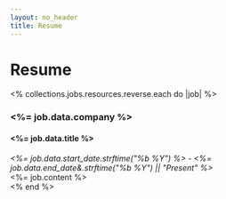 ```yaml
---
layout: no_header
title: Resume
---
```


# Resume

<% collections.jobs.resources.reverse.each do |job| %>
  <article class="job">
    <h3> <%= job.data.company %> </h3>
    <h4>
      <%= job.data.title %>
    </h4>
    <div>
      <em>
        <%= job.data.start_date.strftime("%b %Y") %> - <%= job.data.end_date&.strftime("%b %Y")  || "Present" %>
      </em>
    </div>
    <div>
      <%= job.content %>
    </div>
  </article>
<% end %>
